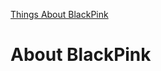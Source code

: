 [Things About BlackPink](https://github.com/AngelS28/AngelS28/blob/main/introLengendaryGirlGroup.md)
# About BlackPink

